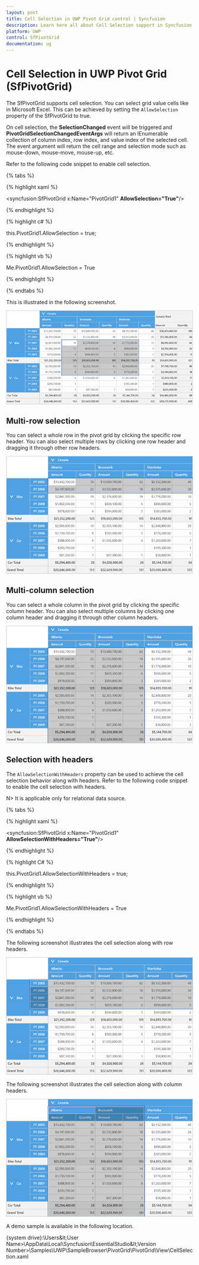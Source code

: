 ```yaml
---
layout: post
title: Cell Selection in UWP Pivot Grid control | Syncfusion
description: Learn here all about Cell Selection support in Syncfusion UWP Pivot Grid (SfPivotGrid) control and more.
platform: UWP
control: SfPivotGrid
documentation: ug
---
```


# Cell Selection in UWP Pivot Grid (SfPivotGrid)

The SfPivotGrid supports cell selection. You can select grid value cells like in Microsoft Excel. This can be achieved by setting the `AllowSelection` property of the SfPivotGrid to true.

On cell selection, the **SelectionChanged** event will be triggered and **PivotGridSelectionChangedEventArgs** will return an IEnumerable collection of column index, row index, and value index of the selected cell. The event argument will return the cell range and selection mode such as mouse-down, mouse-move, mouse-up, etc.

Refer to the following code snippet to enable cell selection.

{% tabs %}

{% highlight xaml %}

<!--Adding SfPivotGrid and enabling cell selection-->
<syncfusion:SfPivotGrid x:Name="PivotGrid1" **AllowSelection="True"**/>

{% endhighlight %}

{% highlight c# %}

this.PivotGrid1.AllowSelection = true;

{% endhighlight %}

{% highlight vb %}

Me.PivotGrid1.AllowSelection = True

{% endhighlight %}

{% endtabs %}

This is illustrated in the following screenshot.

![cell-selection](Cell-Selection_images/cell-selection.png)

## Multi-row selection

You can select a whole row in the pivot grid by clicking the specific row header. You can also select multiple rows by clicking one row header and dragging it through other row headers.

![selection-of-multiple-rows](Cell-Selection_images/selection-of-multiple-rows.png)

## Multi-column selection

You can select a whole column in the pivot grid by clicking the specific column header. You can also select multiple columns by clicking one column header and dragging it through other column headers.

![selection-of-multiple-columns](Cell-Selection_images/selection-of-multiple-columns.png)

## Selection with headers

The `AllowSelectionWithHeaders` property can be used to achieve the cell selection behavior along with headers. Refer to the following code snippet to enable the cell selection with headers.

N> It is applicable only for relational data source.

{% tabs %}

{% highlight xaml %}

<syncfusion:SfPivotGrid x:Name="PivotGrid1" **AllowSelectionWithHeaders="True"**/>

{% endhighlight %}

{% highlight C# %}

this.PivotGrid1.AllowSelectionWithHeaders = true;

{% endhighlight %}

{% highlight vb %}

Me.PivotGrid1.AllowSelectionWithHeaders = True

{% endhighlight %}

{% endtabs %}

The following screenshot illustrates the cell selection along with row headers.

![selection-along-with-row-headers](Cell-Selection_images/selection-along-with-row-headers.png)

The following screenshot illustrates the cell selection along with column headers.

![selection-along-with-column-headers](Cell-Selection_images/selection-along-with-column-headers.png)

A demo sample is available in the following location.

{system drive}:\Users\&lt;User Name&gt;\AppData\Local\Syncfusion\EssentialStudio\&lt;Version Number&gt;\Samples\UWP\SampleBrowser\PivotGrid\PivotGrid\View\CellSelection.xaml
